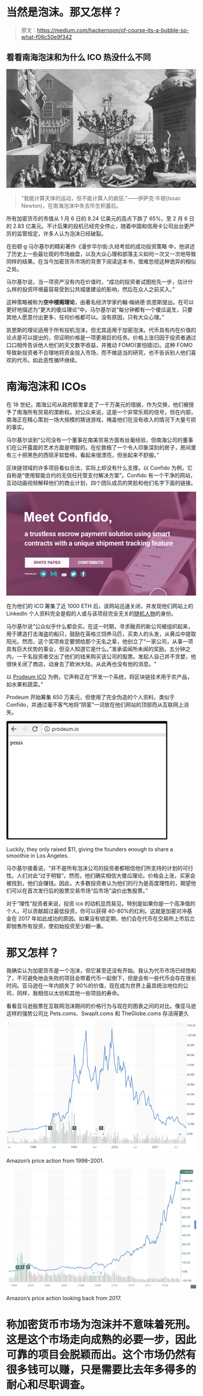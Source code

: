 # 当然是泡沫。那又怎样？

> 原文：<https://medium.com/hackernoon/of-course-its-a-bubble-so-what-f06c50e9f342>

## 看看南海泡沫和为什么 ICO 热没什么不同

![](img/0f88c50cc73aea0bd3db2f71983141f3.png)

> "我能计算天体的运动，但不能计算人的疯狂."——伊萨克·牛顿(Issac Newton)，在南海泡沫中失去毕生积蓄后。

所有加密货币的市值从 1 月 6 日的 8.24 亿美元的高点下跌了 65%，至 2 月 6 日的 2.83 亿美元。不计后果的投机已经完全停止，随着中国和信用卡公司出台更严厉的监管规定，许多人认为泡沫已经破裂。

在伯顿·g·马尔基尔的精彩著作《漫步华尔街:久经考验的成功投资策略 中，他讲述了历史上一些最壮观的市场崩盘，以及大众心理和部落主义如何一次又一次地导致同样的结果。在当今加密货币市场的背景下阅读这本书，很难忽视这种诡异的相似之处。

马尔基尔说，当一项资产没有内在价值时，“成功的投资者试图抢先一步，估计什么样的投资环境最容易受到公共城堡建设的影响，然后在众人之前买入。”

这种策略被称为**空中楼阁理论**，由著名经济学家约翰·梅纳德·凯恩斯提出。在可以更好地描述为“更大的傻瓜理论”中，马尔基尔说“每分钟都有一个傻瓜诞生，只要其他人愿意付出更多，任何价格都可以。没有原因，只有大众心理。”

凯恩斯的理论适用于所有投机泡沫，但尤其适用于加密泡沫。代币具有内在价值的论点是可以提出的，但证明价格是一项更艰巨的任务。价格上涨归因于投资者通过口口相传告诉他人他们的天文数字收益，并推动 FOMO(害怕错过)。这种 FOMO 导致新投资者不合理地将资金投入市场，而不做适当的研究，也不告诉别人他们喜欢的代币。如此恶性循环继续。

# 南海泡沫和 ICOs

在 18 世纪，南海公司从政府那里拿走了一千万美元的借据，作为交换，他们被授予了南海所有贸易的垄断权。对公众来说，这是一个非常乐观的信号，但在内部，南海正在精心策划一场大规模的猜谜游戏，掩盖他们在没有收入的情况下大量亏损的事实。

马尔基尔谈到“公司没有一个董事在南美贸易方面有丝毫经验，但南海公司的董事们在公开露面的艺术方面是明智的。在伦敦租了一个令人印象深刻的房子，房间里有三十把黑色的西班牙软垫椅，看起来很漂亮，但坐起来不舒服。”

区块链领域的许多项目看似合法，实际上却没有什么支撑。以 Confido 为例，它自称是“使用智能合约的无信任托管支付解决方案”。Confido 有一个干净的网站，互动动画视频解释他们的商业计划，四个团队成员的笑脸和他们名字下面的链接。

![](img/cb16def76d43578832653ba34cfef532.png)

在为他们的 ICO 筹集了近 1000 ETH 后，该网站迅速关闭，并发现他们网站上的 LinkedIn 个人资料完全是假的人或与该项目完全无关的[随机人物](https://www.reddit.com/r/CryptoCurrency/comments/7e8r1u/why_you_should_do_your_own_research_dyor_before/)的身份。

马尔基尔说“公众似乎什么都会买。在这一时期，寻求融资的新公司被组织起来，用于建造打击海盗的船只，鼓励在英格兰饲养马匹，买卖人的头发，从黄瓜中提取阳光。然而，这个奖项肯定要颁给那个无名之辈，他创立了“一家公司，从事一项具有巨大优势的事业，但没人知道它是什么。”准承诺闻所未闻的奖励。五分钟之内，一千名投资者交出了他们的钱来购买该公司的股票。发起人自己并不贪婪，他很快关闭了商店，动身去了欧洲大陆，从此再也没有他的消息。"

以 [Prodeum ICO](http://www.businessinsider.com/cryptocurrencty-and-blockchain-startup-prodeum-pulled-an-exit-scam-2018-1) 为例，它声称正在“开发一个系统，将区块链技术用于农产品，如水果和蔬菜。”

Prodeum 开始筹集 650 万美元，但使用了完全伪造的个人资料，类似于 Confido，并通过毫不客气地将“阴茎”一词放在他们网站的顶部而从互联网上消失。

![](img/94437d288bd68b4d06cb64e1111917af.png)

Luckily, they only raised $11, giving the founders enough to share a smoothie in Los Angeles.

马尔基尔接着说，“并不是所有泡沫公司的投资者都相信他们所支持的计划的可行性。人们对此“过于明智”。然而，他们确实相信大傻瓜理论。价格会上涨，买家会被找到，他们会赚钱。因此，大多数投资者认为他们的行为是高度理性的，期望他们可以在首次发行后的股票交易市场“后市场”溢价出售股票。”

对于“理性”投资者来说，投资 ico 的动机显而易见。特别是如果你是一个高净值的个人，可以贡献超过最低投资，你可以获得 40-80%的红利。这就是加密对冲基金在 2017 年如此成功的原因。如果没有锁定期，他们会在代币在交易所上市后立即抛售所有投资，使初始投资至少翻一番。

# 那又怎样？

我确实认为加密货币是一个泡沫，但它甚至还没有开始。我认为代币市场已经饱和了，不可避免地会失败的项目会带着代币一起倒下，但是会有一些代币会存在很长时间。亚马逊在一年内损失了 90%的价值，现在成为世界上最具统治地位的公司，同样，我相信以太坊和其他一些项目的寿命。

看看亚马逊股票在互联网泡沫期间的价格行为与现在的图表之间的对比。像亚马逊这样的强势公司比 Pets.coms、SwapIt.coms 和 TheGlobe.coms 存活得更久

![](img/6b6fa8d88d3d3334831e75d7028a87e9.png)

Amazon’s price action from 1998–2001.

![](img/40441c9420809639e7488dff7350657d.png)

Amazon’s price action looking back from 2017.

# 称加密货币市场为泡沫并不意味着死刑。这是这个市场走向成熟的必要一步，因此可靠的项目会脱颖而出。这个市场仍然有很多钱可以赚，只是需要比去年多得多的耐心和尽职调查。